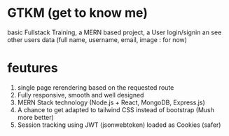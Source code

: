 # GTKM (get to know me)
basic Fullstack Training, a MERN based project, a User login/signin an see other users data (full name, username, email, image : for now)
# feutures

1. single page rerendering based on the requested route
2. Fully responsive, smooth and well designed
3. MERN Stack technology (Node.js + React, MongoDB, Express.js)
4. A chance to get adapted to tailwind CSS instead of bootstrap (Mush more better)
5. Session tracking using JWT (jsonwebtoken) loaded as Cookies (safer)

